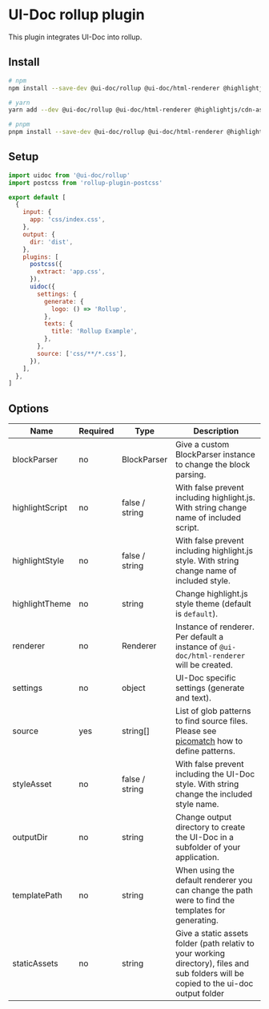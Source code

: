 # UI-Doc rollup plugin

This plugin integrates UI-Doc into rollup.

## Install

```sh
# npm
npm install --save-dev @ui-doc/rollup @ui-doc/html-renderer @highlightjs/cdn-assets

# yarn
yarn add --dev @ui-doc/rollup @ui-doc/html-renderer @highlightjs/cdn-assets

# pnpm
pnpm install --save-dev @ui-doc/rollup @ui-doc/html-renderer @highlightjs/cdn-assets
```

## Setup

```js
import uidoc from '@ui-doc/rollup'
import postcss from 'rollup-plugin-postcss'

export default [
  {
    input: {
      app: 'css/index.css',
    },
    output: {
      dir: 'dist',
    },
    plugins: [
      postcss({
        extract: 'app.css',
      }),
      uidoc({
        settings: {
          generate: {
            logo: () => 'Rollup',
          },
          texts: {
            title: 'Rollup Example',
          },
        },
        source: ['css/**/*.css'],
      }),
    ],
  },
]
```

## Options

| Name | Required | Type | Description |
| --- | --- | --- | --- |
| blockParser | no | BlockParser | Give a custom BlockParser instance to change the block parsing. |
| highlightScript | no | false / string | With false prevent including highlight.js. With string change name of included script. |
| highlightStyle | no | false / string | With false prevent including highlight.js style. With string change name of included style. |
| highlightTheme | no | string | Change highlight.js style theme (default is `default`). |
| renderer | no | Renderer | Instance of renderer. Per default a instance of `@ui-doc/html-renderer` will be created. |
| settings | no | object | UI-Doc specific settings (generate and text). |
| source | yes | string[] | List of glob patterns to find source files. Please see [picomatch](https://github.com/micromatch/picomatch) how to define patterns. |
| styleAsset | no | false / string | With false prevent including the UI-Doc style. With string change the included style name. |
| outputDir | no | string | Change output directory to create the UI-Doc in a subfolder of your application. |
| templatePath | no | string | When using the default renderer you can change the path were to find the templates for generating. |
| staticAssets | no | string | Give a static assets folder (path relativ to your working directory), files and sub folders will be copied to the ui-doc output folder |
